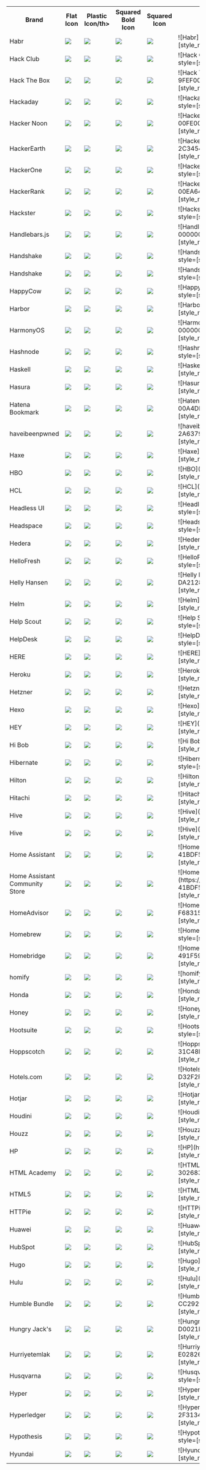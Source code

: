 <table><tr><th>Brand</th><th>Flat Icon</th><th>Plastic Icon/th><th>Squared Bold Icon</th><th>Squared Icon</th><th>Markdown </th></tr><tr><td>Habr</td><td><img src='https://img.shields.io/badge/habr-65A3BE.svg?style=flat&logo=habr&logoColor=white' /></td><td><img src='https://img.shields.io/badge/habr-65A3BE.svg?style=plastic&logo=habr&logoColor=white' /></td><td><img src='https://img.shields.io/badge/habr-65A3BE.svg?style=for-the-badge&logo=habr&logoColor=white' /></td><td><img src='https://img.shields.io/badge/habr-65A3BE.svg?style=flat-square&logo=habr&logoColor=white' /></td><td>![Habr](https://img.shields.io/badge/habr-65A3BE.svg?style=[style_name]&logo=habr&logoColor=white)</td></tr>
<tr><td>Hack Club</td><td><img src='https://img.shields.io/badge/hackclub-EC3750.svg?style=flat&logo=hackclub&logoColor=white' /></td><td><img src='https://img.shields.io/badge/hackclub-EC3750.svg?style=plastic&logo=hackclub&logoColor=white' /></td><td><img src='https://img.shields.io/badge/hackclub-EC3750.svg?style=for-the-badge&logo=hackclub&logoColor=white' /></td><td><img src='https://img.shields.io/badge/hackclub-EC3750.svg?style=flat-square&logo=hackclub&logoColor=white' /></td><td>![Hack Club](https://img.shields.io/badge/hackclub-EC3750.svg?style=[style_name]&logo=hackclub&logoColor=white)</td></tr>
<tr><td>Hack The Box</td><td><img src='https://img.shields.io/badge/hackthebox-9FEF00.svg?style=flat&logo=hackthebox&logoColor=white' /></td><td><img src='https://img.shields.io/badge/hackthebox-9FEF00.svg?style=plastic&logo=hackthebox&logoColor=white' /></td><td><img src='https://img.shields.io/badge/hackthebox-9FEF00.svg?style=for-the-badge&logo=hackthebox&logoColor=white' /></td><td><img src='https://img.shields.io/badge/hackthebox-9FEF00.svg?style=flat-square&logo=hackthebox&logoColor=white' /></td><td>![Hack The Box](https://img.shields.io/badge/hackthebox-9FEF00.svg?style=[style_name]&logo=hackthebox&logoColor=white)</td></tr>
<tr><td>Hackaday</td><td><img src='https://img.shields.io/badge/hackaday-1A1A1A.svg?style=flat&logo=hackaday&logoColor=white' /></td><td><img src='https://img.shields.io/badge/hackaday-1A1A1A.svg?style=plastic&logo=hackaday&logoColor=white' /></td><td><img src='https://img.shields.io/badge/hackaday-1A1A1A.svg?style=for-the-badge&logo=hackaday&logoColor=white' /></td><td><img src='https://img.shields.io/badge/hackaday-1A1A1A.svg?style=flat-square&logo=hackaday&logoColor=white' /></td><td>![Hackaday](https://img.shields.io/badge/hackaday-1A1A1A.svg?style=[style_name]&logo=hackaday&logoColor=white)</td></tr>
<tr><td>Hacker Noon</td><td><img src='https://img.shields.io/badge/hackernoon-00FE00.svg?style=flat&logo=hackernoon&logoColor=white' /></td><td><img src='https://img.shields.io/badge/hackernoon-00FE00.svg?style=plastic&logo=hackernoon&logoColor=white' /></td><td><img src='https://img.shields.io/badge/hackernoon-00FE00.svg?style=for-the-badge&logo=hackernoon&logoColor=white' /></td><td><img src='https://img.shields.io/badge/hackernoon-00FE00.svg?style=flat-square&logo=hackernoon&logoColor=white' /></td><td>![Hacker Noon](https://img.shields.io/badge/hackernoon-00FE00.svg?style=[style_name]&logo=hackernoon&logoColor=white)</td></tr>
<tr><td>HackerEarth</td><td><img src='https://img.shields.io/badge/hackerearth-2C3454.svg?style=flat&logo=hackerearth&logoColor=white' /></td><td><img src='https://img.shields.io/badge/hackerearth-2C3454.svg?style=plastic&logo=hackerearth&logoColor=white' /></td><td><img src='https://img.shields.io/badge/hackerearth-2C3454.svg?style=for-the-badge&logo=hackerearth&logoColor=white' /></td><td><img src='https://img.shields.io/badge/hackerearth-2C3454.svg?style=flat-square&logo=hackerearth&logoColor=white' /></td><td>![HackerEarth](https://img.shields.io/badge/hackerearth-2C3454.svg?style=[style_name]&logo=hackerearth&logoColor=white)</td></tr>
<tr><td>HackerOne</td><td><img src='https://img.shields.io/badge/hackerone-494649.svg?style=flat&logo=hackerone&logoColor=white' /></td><td><img src='https://img.shields.io/badge/hackerone-494649.svg?style=plastic&logo=hackerone&logoColor=white' /></td><td><img src='https://img.shields.io/badge/hackerone-494649.svg?style=for-the-badge&logo=hackerone&logoColor=white' /></td><td><img src='https://img.shields.io/badge/hackerone-494649.svg?style=flat-square&logo=hackerone&logoColor=white' /></td><td>![HackerOne](https://img.shields.io/badge/hackerone-494649.svg?style=[style_name]&logo=hackerone&logoColor=white)</td></tr>
<tr><td>HackerRank</td><td><img src='https://img.shields.io/badge/hackerrank-00EA64.svg?style=flat&logo=hackerrank&logoColor=white' /></td><td><img src='https://img.shields.io/badge/hackerrank-00EA64.svg?style=plastic&logo=hackerrank&logoColor=white' /></td><td><img src='https://img.shields.io/badge/hackerrank-00EA64.svg?style=for-the-badge&logo=hackerrank&logoColor=white' /></td><td><img src='https://img.shields.io/badge/hackerrank-00EA64.svg?style=flat-square&logo=hackerrank&logoColor=white' /></td><td>![HackerRank](https://img.shields.io/badge/hackerrank-00EA64.svg?style=[style_name]&logo=hackerrank&logoColor=white)</td></tr>
<tr><td>Hackster</td><td><img src='https://img.shields.io/badge/hackster-2E9FE6.svg?style=flat&logo=hackster&logoColor=white' /></td><td><img src='https://img.shields.io/badge/hackster-2E9FE6.svg?style=plastic&logo=hackster&logoColor=white' /></td><td><img src='https://img.shields.io/badge/hackster-2E9FE6.svg?style=for-the-badge&logo=hackster&logoColor=white' /></td><td><img src='https://img.shields.io/badge/hackster-2E9FE6.svg?style=flat-square&logo=hackster&logoColor=white' /></td><td>![Hackster](https://img.shields.io/badge/hackster-2E9FE6.svg?style=[style_name]&logo=hackster&logoColor=white)</td></tr>
<tr><td>Handlebars.js</td><td><img src='https://img.shields.io/badge/handlebarsdotjs-000000.svg?style=flat&logo=handlebarsdotjs&logoColor=white' /></td><td><img src='https://img.shields.io/badge/handlebarsdotjs-000000.svg?style=plastic&logo=handlebarsdotjs&logoColor=white' /></td><td><img src='https://img.shields.io/badge/handlebarsdotjs-000000.svg?style=for-the-badge&logo=handlebarsdotjs&logoColor=white' /></td><td><img src='https://img.shields.io/badge/handlebarsdotjs-000000.svg?style=flat-square&logo=handlebarsdotjs&logoColor=white' /></td><td>![Handlebars.js](https://img.shields.io/badge/handlebarsdotjs-000000.svg?style=[style_name]&logo=handlebarsdotjs&logoColor=white)</td></tr>
<tr><td>Handshake</td><td><img src='https://img.shields.io/badge/handshake-FF2F1C.svg?style=flat&logo=handshake&logoColor=white' /></td><td><img src='https://img.shields.io/badge/handshake-FF2F1C.svg?style=plastic&logo=handshake&logoColor=white' /></td><td><img src='https://img.shields.io/badge/handshake-FF2F1C.svg?style=for-the-badge&logo=handshake&logoColor=white' /></td><td><img src='https://img.shields.io/badge/handshake-FF2F1C.svg?style=flat-square&logo=handshake&logoColor=white' /></td><td>![Handshake](https://img.shields.io/badge/handshake-FF2F1C.svg?style=[style_name]&logo=handshake&logoColor=white)</td></tr>
<tr><td>Handshake</td><td><img src='https://img.shields.io/badge/handshake-FF2F1C.svg?style=flat&logo=handshake&logoColor=white' /></td><td><img src='https://img.shields.io/badge/handshake-FF2F1C.svg?style=plastic&logo=handshake&logoColor=white' /></td><td><img src='https://img.shields.io/badge/handshake-FF2F1C.svg?style=for-the-badge&logo=handshake&logoColor=white' /></td><td><img src='https://img.shields.io/badge/handshake-FF2F1C.svg?style=flat-square&logo=handshake&logoColor=white' /></td><td>![Handshake](https://img.shields.io/badge/handshake-FF2F1C.svg?style=[style_name]&logo=handshake&logoColor=white)</td></tr>
<tr><td>HappyCow</td><td><img src='https://img.shields.io/badge/happycow-7C4EC4.svg?style=flat&logo=happycow&logoColor=white' /></td><td><img src='https://img.shields.io/badge/happycow-7C4EC4.svg?style=plastic&logo=happycow&logoColor=white' /></td><td><img src='https://img.shields.io/badge/happycow-7C4EC4.svg?style=for-the-badge&logo=happycow&logoColor=white' /></td><td><img src='https://img.shields.io/badge/happycow-7C4EC4.svg?style=flat-square&logo=happycow&logoColor=white' /></td><td>![HappyCow](https://img.shields.io/badge/happycow-7C4EC4.svg?style=[style_name]&logo=happycow&logoColor=white)</td></tr>
<tr><td>Harbor</td><td><img src='https://img.shields.io/badge/harbor-60B932.svg?style=flat&logo=harbor&logoColor=white' /></td><td><img src='https://img.shields.io/badge/harbor-60B932.svg?style=plastic&logo=harbor&logoColor=white' /></td><td><img src='https://img.shields.io/badge/harbor-60B932.svg?style=for-the-badge&logo=harbor&logoColor=white' /></td><td><img src='https://img.shields.io/badge/harbor-60B932.svg?style=flat-square&logo=harbor&logoColor=white' /></td><td>![Harbor](https://img.shields.io/badge/harbor-60B932.svg?style=[style_name]&logo=harbor&logoColor=white)</td></tr>
<tr><td>HarmonyOS</td><td><img src='https://img.shields.io/badge/harmonyos-000000.svg?style=flat&logo=harmonyos&logoColor=white' /></td><td><img src='https://img.shields.io/badge/harmonyos-000000.svg?style=plastic&logo=harmonyos&logoColor=white' /></td><td><img src='https://img.shields.io/badge/harmonyos-000000.svg?style=for-the-badge&logo=harmonyos&logoColor=white' /></td><td><img src='https://img.shields.io/badge/harmonyos-000000.svg?style=flat-square&logo=harmonyos&logoColor=white' /></td><td>![HarmonyOS](https://img.shields.io/badge/harmonyos-000000.svg?style=[style_name]&logo=harmonyos&logoColor=white)</td></tr>
<tr><td>Hashnode</td><td><img src='https://img.shields.io/badge/hashnode-2962FF.svg?style=flat&logo=hashnode&logoColor=white' /></td><td><img src='https://img.shields.io/badge/hashnode-2962FF.svg?style=plastic&logo=hashnode&logoColor=white' /></td><td><img src='https://img.shields.io/badge/hashnode-2962FF.svg?style=for-the-badge&logo=hashnode&logoColor=white' /></td><td><img src='https://img.shields.io/badge/hashnode-2962FF.svg?style=flat-square&logo=hashnode&logoColor=white' /></td><td>![Hashnode](https://img.shields.io/badge/hashnode-2962FF.svg?style=[style_name]&logo=hashnode&logoColor=white)</td></tr>
<tr><td>Haskell</td><td><img src='https://img.shields.io/badge/haskell-5D4F85.svg?style=flat&logo=haskell&logoColor=white' /></td><td><img src='https://img.shields.io/badge/haskell-5D4F85.svg?style=plastic&logo=haskell&logoColor=white' /></td><td><img src='https://img.shields.io/badge/haskell-5D4F85.svg?style=for-the-badge&logo=haskell&logoColor=white' /></td><td><img src='https://img.shields.io/badge/haskell-5D4F85.svg?style=flat-square&logo=haskell&logoColor=white' /></td><td>![Haskell](https://img.shields.io/badge/haskell-5D4F85.svg?style=[style_name]&logo=haskell&logoColor=white)</td></tr>
<tr><td>Hasura</td><td><img src='https://img.shields.io/badge/hasura-1EB4D4.svg?style=flat&logo=hasura&logoColor=white' /></td><td><img src='https://img.shields.io/badge/hasura-1EB4D4.svg?style=plastic&logo=hasura&logoColor=white' /></td><td><img src='https://img.shields.io/badge/hasura-1EB4D4.svg?style=for-the-badge&logo=hasura&logoColor=white' /></td><td><img src='https://img.shields.io/badge/hasura-1EB4D4.svg?style=flat-square&logo=hasura&logoColor=white' /></td><td>![Hasura](https://img.shields.io/badge/hasura-1EB4D4.svg?style=[style_name]&logo=hasura&logoColor=white)</td></tr>
<tr><td>Hatena Bookmark</td><td><img src='https://img.shields.io/badge/hatenabookmark-00A4DE.svg?style=flat&logo=hatenabookmark&logoColor=white' /></td><td><img src='https://img.shields.io/badge/hatenabookmark-00A4DE.svg?style=plastic&logo=hatenabookmark&logoColor=white' /></td><td><img src='https://img.shields.io/badge/hatenabookmark-00A4DE.svg?style=for-the-badge&logo=hatenabookmark&logoColor=white' /></td><td><img src='https://img.shields.io/badge/hatenabookmark-00A4DE.svg?style=flat-square&logo=hatenabookmark&logoColor=white' /></td><td>![Hatena Bookmark](https://img.shields.io/badge/hatenabookmark-00A4DE.svg?style=[style_name]&logo=hatenabookmark&logoColor=white)</td></tr>
<tr><td>haveibeenpwned</td><td><img src='https://img.shields.io/badge/haveibeenpwned-2A6379.svg?style=flat&logo=haveibeenpwned&logoColor=white' /></td><td><img src='https://img.shields.io/badge/haveibeenpwned-2A6379.svg?style=plastic&logo=haveibeenpwned&logoColor=white' /></td><td><img src='https://img.shields.io/badge/haveibeenpwned-2A6379.svg?style=for-the-badge&logo=haveibeenpwned&logoColor=white' /></td><td><img src='https://img.shields.io/badge/haveibeenpwned-2A6379.svg?style=flat-square&logo=haveibeenpwned&logoColor=white' /></td><td>![haveibeenpwned](https://img.shields.io/badge/haveibeenpwned-2A6379.svg?style=[style_name]&logo=haveibeenpwned&logoColor=white)</td></tr>
<tr><td>Haxe</td><td><img src='https://img.shields.io/badge/haxe-EA8220.svg?style=flat&logo=haxe&logoColor=white' /></td><td><img src='https://img.shields.io/badge/haxe-EA8220.svg?style=plastic&logo=haxe&logoColor=white' /></td><td><img src='https://img.shields.io/badge/haxe-EA8220.svg?style=for-the-badge&logo=haxe&logoColor=white' /></td><td><img src='https://img.shields.io/badge/haxe-EA8220.svg?style=flat-square&logo=haxe&logoColor=white' /></td><td>![Haxe](https://img.shields.io/badge/haxe-EA8220.svg?style=[style_name]&logo=haxe&logoColor=white)</td></tr>
<tr><td>HBO</td><td><img src='https://img.shields.io/badge/hbo-000000.svg?style=flat&logo=hbo&logoColor=white' /></td><td><img src='https://img.shields.io/badge/hbo-000000.svg?style=plastic&logo=hbo&logoColor=white' /></td><td><img src='https://img.shields.io/badge/hbo-000000.svg?style=for-the-badge&logo=hbo&logoColor=white' /></td><td><img src='https://img.shields.io/badge/hbo-000000.svg?style=flat-square&logo=hbo&logoColor=white' /></td><td>![HBO](https://img.shields.io/badge/hbo-000000.svg?style=[style_name]&logo=hbo&logoColor=white)</td></tr>
<tr><td>HCL</td><td><img src='https://img.shields.io/badge/hcl-006BB6.svg?style=flat&logo=hcl&logoColor=white' /></td><td><img src='https://img.shields.io/badge/hcl-006BB6.svg?style=plastic&logo=hcl&logoColor=white' /></td><td><img src='https://img.shields.io/badge/hcl-006BB6.svg?style=for-the-badge&logo=hcl&logoColor=white' /></td><td><img src='https://img.shields.io/badge/hcl-006BB6.svg?style=flat-square&logo=hcl&logoColor=white' /></td><td>![HCL](https://img.shields.io/badge/hcl-006BB6.svg?style=[style_name]&logo=hcl&logoColor=white)</td></tr>
<tr><td>Headless UI</td><td><img src='https://img.shields.io/badge/headlessui-66E3FF.svg?style=flat&logo=headlessui&logoColor=white' /></td><td><img src='https://img.shields.io/badge/headlessui-66E3FF.svg?style=plastic&logo=headlessui&logoColor=white' /></td><td><img src='https://img.shields.io/badge/headlessui-66E3FF.svg?style=for-the-badge&logo=headlessui&logoColor=white' /></td><td><img src='https://img.shields.io/badge/headlessui-66E3FF.svg?style=flat-square&logo=headlessui&logoColor=white' /></td><td>![Headless UI](https://img.shields.io/badge/headlessui-66E3FF.svg?style=[style_name]&logo=headlessui&logoColor=white)</td></tr>
<tr><td>Headspace</td><td><img src='https://img.shields.io/badge/headspace-F47D31.svg?style=flat&logo=headspace&logoColor=white' /></td><td><img src='https://img.shields.io/badge/headspace-F47D31.svg?style=plastic&logo=headspace&logoColor=white' /></td><td><img src='https://img.shields.io/badge/headspace-F47D31.svg?style=for-the-badge&logo=headspace&logoColor=white' /></td><td><img src='https://img.shields.io/badge/headspace-F47D31.svg?style=flat-square&logo=headspace&logoColor=white' /></td><td>![Headspace](https://img.shields.io/badge/headspace-F47D31.svg?style=[style_name]&logo=headspace&logoColor=white)</td></tr>
<tr><td>Hedera</td><td><img src='https://img.shields.io/badge/hedera-222222.svg?style=flat&logo=hedera&logoColor=white' /></td><td><img src='https://img.shields.io/badge/hedera-222222.svg?style=plastic&logo=hedera&logoColor=white' /></td><td><img src='https://img.shields.io/badge/hedera-222222.svg?style=for-the-badge&logo=hedera&logoColor=white' /></td><td><img src='https://img.shields.io/badge/hedera-222222.svg?style=flat-square&logo=hedera&logoColor=white' /></td><td>![Hedera](https://img.shields.io/badge/hedera-222222.svg?style=[style_name]&logo=hedera&logoColor=white)</td></tr>
<tr><td>HelloFresh</td><td><img src='https://img.shields.io/badge/hellofresh-99CC33.svg?style=flat&logo=hellofresh&logoColor=white' /></td><td><img src='https://img.shields.io/badge/hellofresh-99CC33.svg?style=plastic&logo=hellofresh&logoColor=white' /></td><td><img src='https://img.shields.io/badge/hellofresh-99CC33.svg?style=for-the-badge&logo=hellofresh&logoColor=white' /></td><td><img src='https://img.shields.io/badge/hellofresh-99CC33.svg?style=flat-square&logo=hellofresh&logoColor=white' /></td><td>![HelloFresh](https://img.shields.io/badge/hellofresh-99CC33.svg?style=[style_name]&logo=hellofresh&logoColor=white)</td></tr>
<tr><td>Helly Hansen</td><td><img src='https://img.shields.io/badge/hellyhansen-DA2128.svg?style=flat&logo=hellyhansen&logoColor=white' /></td><td><img src='https://img.shields.io/badge/hellyhansen-DA2128.svg?style=plastic&logo=hellyhansen&logoColor=white' /></td><td><img src='https://img.shields.io/badge/hellyhansen-DA2128.svg?style=for-the-badge&logo=hellyhansen&logoColor=white' /></td><td><img src='https://img.shields.io/badge/hellyhansen-DA2128.svg?style=flat-square&logo=hellyhansen&logoColor=white' /></td><td>![Helly Hansen](https://img.shields.io/badge/hellyhansen-DA2128.svg?style=[style_name]&logo=hellyhansen&logoColor=white)</td></tr>
<tr><td>Helm</td><td><img src='https://img.shields.io/badge/helm-0F1689.svg?style=flat&logo=helm&logoColor=white' /></td><td><img src='https://img.shields.io/badge/helm-0F1689.svg?style=plastic&logo=helm&logoColor=white' /></td><td><img src='https://img.shields.io/badge/helm-0F1689.svg?style=for-the-badge&logo=helm&logoColor=white' /></td><td><img src='https://img.shields.io/badge/helm-0F1689.svg?style=flat-square&logo=helm&logoColor=white' /></td><td>![Helm](https://img.shields.io/badge/helm-0F1689.svg?style=[style_name]&logo=helm&logoColor=white)</td></tr>
<tr><td>Help Scout</td><td><img src='https://img.shields.io/badge/helpscout-1292EE.svg?style=flat&logo=helpscout&logoColor=white' /></td><td><img src='https://img.shields.io/badge/helpscout-1292EE.svg?style=plastic&logo=helpscout&logoColor=white' /></td><td><img src='https://img.shields.io/badge/helpscout-1292EE.svg?style=for-the-badge&logo=helpscout&logoColor=white' /></td><td><img src='https://img.shields.io/badge/helpscout-1292EE.svg?style=flat-square&logo=helpscout&logoColor=white' /></td><td>![Help Scout](https://img.shields.io/badge/helpscout-1292EE.svg?style=[style_name]&logo=helpscout&logoColor=white)</td></tr>
<tr><td>HelpDesk</td><td><img src='https://img.shields.io/badge/helpdesk-FFD000.svg?style=flat&logo=helpdesk&logoColor=white' /></td><td><img src='https://img.shields.io/badge/helpdesk-FFD000.svg?style=plastic&logo=helpdesk&logoColor=white' /></td><td><img src='https://img.shields.io/badge/helpdesk-FFD000.svg?style=for-the-badge&logo=helpdesk&logoColor=white' /></td><td><img src='https://img.shields.io/badge/helpdesk-FFD000.svg?style=flat-square&logo=helpdesk&logoColor=white' /></td><td>![HelpDesk](https://img.shields.io/badge/helpdesk-FFD000.svg?style=[style_name]&logo=helpdesk&logoColor=white)</td></tr>
<tr><td>HERE</td><td><img src='https://img.shields.io/badge/here-00AFAA.svg?style=flat&logo=here&logoColor=white' /></td><td><img src='https://img.shields.io/badge/here-00AFAA.svg?style=plastic&logo=here&logoColor=white' /></td><td><img src='https://img.shields.io/badge/here-00AFAA.svg?style=for-the-badge&logo=here&logoColor=white' /></td><td><img src='https://img.shields.io/badge/here-00AFAA.svg?style=flat-square&logo=here&logoColor=white' /></td><td>![HERE](https://img.shields.io/badge/here-00AFAA.svg?style=[style_name]&logo=here&logoColor=white)</td></tr>
<tr><td>Heroku</td><td><img src='https://img.shields.io/badge/heroku-430098.svg?style=flat&logo=heroku&logoColor=white' /></td><td><img src='https://img.shields.io/badge/heroku-430098.svg?style=plastic&logo=heroku&logoColor=white' /></td><td><img src='https://img.shields.io/badge/heroku-430098.svg?style=for-the-badge&logo=heroku&logoColor=white' /></td><td><img src='https://img.shields.io/badge/heroku-430098.svg?style=flat-square&logo=heroku&logoColor=white' /></td><td>![Heroku](https://img.shields.io/badge/heroku-430098.svg?style=[style_name]&logo=heroku&logoColor=white)</td></tr>
<tr><td>Hetzner</td><td><img src='https://img.shields.io/badge/hetzner-D50C2D.svg?style=flat&logo=hetzner&logoColor=white' /></td><td><img src='https://img.shields.io/badge/hetzner-D50C2D.svg?style=plastic&logo=hetzner&logoColor=white' /></td><td><img src='https://img.shields.io/badge/hetzner-D50C2D.svg?style=for-the-badge&logo=hetzner&logoColor=white' /></td><td><img src='https://img.shields.io/badge/hetzner-D50C2D.svg?style=flat-square&logo=hetzner&logoColor=white' /></td><td>![Hetzner](https://img.shields.io/badge/hetzner-D50C2D.svg?style=[style_name]&logo=hetzner&logoColor=white)</td></tr>
<tr><td>Hexo</td><td><img src='https://img.shields.io/badge/hexo-0E83CD.svg?style=flat&logo=hexo&logoColor=white' /></td><td><img src='https://img.shields.io/badge/hexo-0E83CD.svg?style=plastic&logo=hexo&logoColor=white' /></td><td><img src='https://img.shields.io/badge/hexo-0E83CD.svg?style=for-the-badge&logo=hexo&logoColor=white' /></td><td><img src='https://img.shields.io/badge/hexo-0E83CD.svg?style=flat-square&logo=hexo&logoColor=white' /></td><td>![Hexo](https://img.shields.io/badge/hexo-0E83CD.svg?style=[style_name]&logo=hexo&logoColor=white)</td></tr>
<tr><td>HEY</td><td><img src='https://img.shields.io/badge/hey-5522FA.svg?style=flat&logo=hey&logoColor=white' /></td><td><img src='https://img.shields.io/badge/hey-5522FA.svg?style=plastic&logo=hey&logoColor=white' /></td><td><img src='https://img.shields.io/badge/hey-5522FA.svg?style=for-the-badge&logo=hey&logoColor=white' /></td><td><img src='https://img.shields.io/badge/hey-5522FA.svg?style=flat-square&logo=hey&logoColor=white' /></td><td>![HEY](https://img.shields.io/badge/hey-5522FA.svg?style=[style_name]&logo=hey&logoColor=white)</td></tr>
<tr><td>Hi Bob</td><td><img src='https://img.shields.io/badge/hibob-E42C51.svg?style=flat&logo=hibob&logoColor=white' /></td><td><img src='https://img.shields.io/badge/hibob-E42C51.svg?style=plastic&logo=hibob&logoColor=white' /></td><td><img src='https://img.shields.io/badge/hibob-E42C51.svg?style=for-the-badge&logo=hibob&logoColor=white' /></td><td><img src='https://img.shields.io/badge/hibob-E42C51.svg?style=flat-square&logo=hibob&logoColor=white' /></td><td>![Hi Bob](https://img.shields.io/badge/hibob-E42C51.svg?style=[style_name]&logo=hibob&logoColor=white)</td></tr>
<tr><td>Hibernate</td><td><img src='https://img.shields.io/badge/hibernate-59666C.svg?style=flat&logo=hibernate&logoColor=white' /></td><td><img src='https://img.shields.io/badge/hibernate-59666C.svg?style=plastic&logo=hibernate&logoColor=white' /></td><td><img src='https://img.shields.io/badge/hibernate-59666C.svg?style=for-the-badge&logo=hibernate&logoColor=white' /></td><td><img src='https://img.shields.io/badge/hibernate-59666C.svg?style=flat-square&logo=hibernate&logoColor=white' /></td><td>![Hibernate](https://img.shields.io/badge/hibernate-59666C.svg?style=[style_name]&logo=hibernate&logoColor=white)</td></tr>
<tr><td>Hilton</td><td><img src='https://img.shields.io/badge/hilton-124D97.svg?style=flat&logo=hilton&logoColor=white' /></td><td><img src='https://img.shields.io/badge/hilton-124D97.svg?style=plastic&logo=hilton&logoColor=white' /></td><td><img src='https://img.shields.io/badge/hilton-124D97.svg?style=for-the-badge&logo=hilton&logoColor=white' /></td><td><img src='https://img.shields.io/badge/hilton-124D97.svg?style=flat-square&logo=hilton&logoColor=white' /></td><td>![Hilton](https://img.shields.io/badge/hilton-124D97.svg?style=[style_name]&logo=hilton&logoColor=white)</td></tr>
<tr><td>Hitachi</td><td><img src='https://img.shields.io/badge/hitachi-E60027.svg?style=flat&logo=hitachi&logoColor=white' /></td><td><img src='https://img.shields.io/badge/hitachi-E60027.svg?style=plastic&logo=hitachi&logoColor=white' /></td><td><img src='https://img.shields.io/badge/hitachi-E60027.svg?style=for-the-badge&logo=hitachi&logoColor=white' /></td><td><img src='https://img.shields.io/badge/hitachi-E60027.svg?style=flat-square&logo=hitachi&logoColor=white' /></td><td>![Hitachi](https://img.shields.io/badge/hitachi-E60027.svg?style=[style_name]&logo=hitachi&logoColor=white)</td></tr>
<tr><td>Hive</td><td><img src='https://img.shields.io/badge/hive-FF7A00.svg?style=flat&logo=hive&logoColor=white' /></td><td><img src='https://img.shields.io/badge/hive-FF7A00.svg?style=plastic&logo=hive&logoColor=white' /></td><td><img src='https://img.shields.io/badge/hive-FF7A00.svg?style=for-the-badge&logo=hive&logoColor=white' /></td><td><img src='https://img.shields.io/badge/hive-FF7A00.svg?style=flat-square&logo=hive&logoColor=white' /></td><td>![Hive](https://img.shields.io/badge/hive-FF7A00.svg?style=[style_name]&logo=hive&logoColor=white)</td></tr>
<tr><td>Hive</td><td><img src='https://img.shields.io/badge/hive-FF7A00.svg?style=flat&logo=hive&logoColor=white' /></td><td><img src='https://img.shields.io/badge/hive-FF7A00.svg?style=plastic&logo=hive&logoColor=white' /></td><td><img src='https://img.shields.io/badge/hive-FF7A00.svg?style=for-the-badge&logo=hive&logoColor=white' /></td><td><img src='https://img.shields.io/badge/hive-FF7A00.svg?style=flat-square&logo=hive&logoColor=white' /></td><td>![Hive](https://img.shields.io/badge/hive-FF7A00.svg?style=[style_name]&logo=hive&logoColor=white)</td></tr>
<tr><td>Home Assistant</td><td><img src='https://img.shields.io/badge/homeassistant-41BDF5.svg?style=flat&logo=homeassistant&logoColor=white' /></td><td><img src='https://img.shields.io/badge/homeassistant-41BDF5.svg?style=plastic&logo=homeassistant&logoColor=white' /></td><td><img src='https://img.shields.io/badge/homeassistant-41BDF5.svg?style=for-the-badge&logo=homeassistant&logoColor=white' /></td><td><img src='https://img.shields.io/badge/homeassistant-41BDF5.svg?style=flat-square&logo=homeassistant&logoColor=white' /></td><td>![Home Assistant](https://img.shields.io/badge/homeassistant-41BDF5.svg?style=[style_name]&logo=homeassistant&logoColor=white)</td></tr>
<tr><td>Home Assistant Community Store</td><td><img src='https://img.shields.io/badge/homeassistantcommunitystore-41BDF5.svg?style=flat&logo=homeassistantcommunitystore&logoColor=white' /></td><td><img src='https://img.shields.io/badge/homeassistantcommunitystore-41BDF5.svg?style=plastic&logo=homeassistantcommunitystore&logoColor=white' /></td><td><img src='https://img.shields.io/badge/homeassistantcommunitystore-41BDF5.svg?style=for-the-badge&logo=homeassistantcommunitystore&logoColor=white' /></td><td><img src='https://img.shields.io/badge/homeassistantcommunitystore-41BDF5.svg?style=flat-square&logo=homeassistantcommunitystore&logoColor=white' /></td><td>![Home Assistant Community Store](https://img.shields.io/badge/homeassistantcommunitystore-41BDF5.svg?style=[style_name]&logo=homeassistantcommunitystore&logoColor=white)</td></tr>
<tr><td>HomeAdvisor</td><td><img src='https://img.shields.io/badge/homeadvisor-F68315.svg?style=flat&logo=homeadvisor&logoColor=white' /></td><td><img src='https://img.shields.io/badge/homeadvisor-F68315.svg?style=plastic&logo=homeadvisor&logoColor=white' /></td><td><img src='https://img.shields.io/badge/homeadvisor-F68315.svg?style=for-the-badge&logo=homeadvisor&logoColor=white' /></td><td><img src='https://img.shields.io/badge/homeadvisor-F68315.svg?style=flat-square&logo=homeadvisor&logoColor=white' /></td><td>![HomeAdvisor](https://img.shields.io/badge/homeadvisor-F68315.svg?style=[style_name]&logo=homeadvisor&logoColor=white)</td></tr>
<tr><td>Homebrew</td><td><img src='https://img.shields.io/badge/homebrew-FBB040.svg?style=flat&logo=homebrew&logoColor=white' /></td><td><img src='https://img.shields.io/badge/homebrew-FBB040.svg?style=plastic&logo=homebrew&logoColor=white' /></td><td><img src='https://img.shields.io/badge/homebrew-FBB040.svg?style=for-the-badge&logo=homebrew&logoColor=white' /></td><td><img src='https://img.shields.io/badge/homebrew-FBB040.svg?style=flat-square&logo=homebrew&logoColor=white' /></td><td>![Homebrew](https://img.shields.io/badge/homebrew-FBB040.svg?style=[style_name]&logo=homebrew&logoColor=white)</td></tr>
<tr><td>Homebridge</td><td><img src='https://img.shields.io/badge/homebridge-491F59.svg?style=flat&logo=homebridge&logoColor=white' /></td><td><img src='https://img.shields.io/badge/homebridge-491F59.svg?style=plastic&logo=homebridge&logoColor=white' /></td><td><img src='https://img.shields.io/badge/homebridge-491F59.svg?style=for-the-badge&logo=homebridge&logoColor=white' /></td><td><img src='https://img.shields.io/badge/homebridge-491F59.svg?style=flat-square&logo=homebridge&logoColor=white' /></td><td>![Homebridge](https://img.shields.io/badge/homebridge-491F59.svg?style=[style_name]&logo=homebridge&logoColor=white)</td></tr>
<tr><td>homify</td><td><img src='https://img.shields.io/badge/homify-7DCDA3.svg?style=flat&logo=homify&logoColor=white' /></td><td><img src='https://img.shields.io/badge/homify-7DCDA3.svg?style=plastic&logo=homify&logoColor=white' /></td><td><img src='https://img.shields.io/badge/homify-7DCDA3.svg?style=for-the-badge&logo=homify&logoColor=white' /></td><td><img src='https://img.shields.io/badge/homify-7DCDA3.svg?style=flat-square&logo=homify&logoColor=white' /></td><td>![homify](https://img.shields.io/badge/homify-7DCDA3.svg?style=[style_name]&logo=homify&logoColor=white)</td></tr>
<tr><td>Honda</td><td><img src='https://img.shields.io/badge/honda-E40521.svg?style=flat&logo=honda&logoColor=white' /></td><td><img src='https://img.shields.io/badge/honda-E40521.svg?style=plastic&logo=honda&logoColor=white' /></td><td><img src='https://img.shields.io/badge/honda-E40521.svg?style=for-the-badge&logo=honda&logoColor=white' /></td><td><img src='https://img.shields.io/badge/honda-E40521.svg?style=flat-square&logo=honda&logoColor=white' /></td><td>![Honda](https://img.shields.io/badge/honda-E40521.svg?style=[style_name]&logo=honda&logoColor=white)</td></tr>
<tr><td>Honey</td><td><img src='https://img.shields.io/badge/honey-FF6801.svg?style=flat&logo=honey&logoColor=white' /></td><td><img src='https://img.shields.io/badge/honey-FF6801.svg?style=plastic&logo=honey&logoColor=white' /></td><td><img src='https://img.shields.io/badge/honey-FF6801.svg?style=for-the-badge&logo=honey&logoColor=white' /></td><td><img src='https://img.shields.io/badge/honey-FF6801.svg?style=flat-square&logo=honey&logoColor=white' /></td><td>![Honey](https://img.shields.io/badge/honey-FF6801.svg?style=[style_name]&logo=honey&logoColor=white)</td></tr>
<tr><td>Hootsuite</td><td><img src='https://img.shields.io/badge/hootsuite-143059.svg?style=flat&logo=hootsuite&logoColor=white' /></td><td><img src='https://img.shields.io/badge/hootsuite-143059.svg?style=plastic&logo=hootsuite&logoColor=white' /></td><td><img src='https://img.shields.io/badge/hootsuite-143059.svg?style=for-the-badge&logo=hootsuite&logoColor=white' /></td><td><img src='https://img.shields.io/badge/hootsuite-143059.svg?style=flat-square&logo=hootsuite&logoColor=white' /></td><td>![Hootsuite](https://img.shields.io/badge/hootsuite-143059.svg?style=[style_name]&logo=hootsuite&logoColor=white)</td></tr>
<tr><td>Hoppscotch</td><td><img src='https://img.shields.io/badge/hoppscotch-31C48D.svg?style=flat&logo=hoppscotch&logoColor=white' /></td><td><img src='https://img.shields.io/badge/hoppscotch-31C48D.svg?style=plastic&logo=hoppscotch&logoColor=white' /></td><td><img src='https://img.shields.io/badge/hoppscotch-31C48D.svg?style=for-the-badge&logo=hoppscotch&logoColor=white' /></td><td><img src='https://img.shields.io/badge/hoppscotch-31C48D.svg?style=flat-square&logo=hoppscotch&logoColor=white' /></td><td>![Hoppscotch](https://img.shields.io/badge/hoppscotch-31C48D.svg?style=[style_name]&logo=hoppscotch&logoColor=white)</td></tr>
<tr><td>Hotels.com</td><td><img src='https://img.shields.io/badge/hotelsdotcom-D32F2F.svg?style=flat&logo=hotelsdotcom&logoColor=white' /></td><td><img src='https://img.shields.io/badge/hotelsdotcom-D32F2F.svg?style=plastic&logo=hotelsdotcom&logoColor=white' /></td><td><img src='https://img.shields.io/badge/hotelsdotcom-D32F2F.svg?style=for-the-badge&logo=hotelsdotcom&logoColor=white' /></td><td><img src='https://img.shields.io/badge/hotelsdotcom-D32F2F.svg?style=flat-square&logo=hotelsdotcom&logoColor=white' /></td><td>![Hotels.com](https://img.shields.io/badge/hotelsdotcom-D32F2F.svg?style=[style_name]&logo=hotelsdotcom&logoColor=white)</td></tr>
<tr><td>Hotjar</td><td><img src='https://img.shields.io/badge/hotjar-FD3A5C.svg?style=flat&logo=hotjar&logoColor=white' /></td><td><img src='https://img.shields.io/badge/hotjar-FD3A5C.svg?style=plastic&logo=hotjar&logoColor=white' /></td><td><img src='https://img.shields.io/badge/hotjar-FD3A5C.svg?style=for-the-badge&logo=hotjar&logoColor=white' /></td><td><img src='https://img.shields.io/badge/hotjar-FD3A5C.svg?style=flat-square&logo=hotjar&logoColor=white' /></td><td>![Hotjar](https://img.shields.io/badge/hotjar-FD3A5C.svg?style=[style_name]&logo=hotjar&logoColor=white)</td></tr>
<tr><td>Houdini</td><td><img src='https://img.shields.io/badge/houdini-FF4713.svg?style=flat&logo=houdini&logoColor=white' /></td><td><img src='https://img.shields.io/badge/houdini-FF4713.svg?style=plastic&logo=houdini&logoColor=white' /></td><td><img src='https://img.shields.io/badge/houdini-FF4713.svg?style=for-the-badge&logo=houdini&logoColor=white' /></td><td><img src='https://img.shields.io/badge/houdini-FF4713.svg?style=flat-square&logo=houdini&logoColor=white' /></td><td>![Houdini](https://img.shields.io/badge/houdini-FF4713.svg?style=[style_name]&logo=houdini&logoColor=white)</td></tr>
<tr><td>Houzz</td><td><img src='https://img.shields.io/badge/houzz-4DBC15.svg?style=flat&logo=houzz&logoColor=white' /></td><td><img src='https://img.shields.io/badge/houzz-4DBC15.svg?style=plastic&logo=houzz&logoColor=white' /></td><td><img src='https://img.shields.io/badge/houzz-4DBC15.svg?style=for-the-badge&logo=houzz&logoColor=white' /></td><td><img src='https://img.shields.io/badge/houzz-4DBC15.svg?style=flat-square&logo=houzz&logoColor=white' /></td><td>![Houzz](https://img.shields.io/badge/houzz-4DBC15.svg?style=[style_name]&logo=houzz&logoColor=white)</td></tr>
<tr><td>HP</td><td><img src='https://img.shields.io/badge/hp-0096D6.svg?style=flat&logo=hp&logoColor=white' /></td><td><img src='https://img.shields.io/badge/hp-0096D6.svg?style=plastic&logo=hp&logoColor=white' /></td><td><img src='https://img.shields.io/badge/hp-0096D6.svg?style=for-the-badge&logo=hp&logoColor=white' /></td><td><img src='https://img.shields.io/badge/hp-0096D6.svg?style=flat-square&logo=hp&logoColor=white' /></td><td>![HP](https://img.shields.io/badge/hp-0096D6.svg?style=[style_name]&logo=hp&logoColor=white)</td></tr>
<tr><td>HTML Academy</td><td><img src='https://img.shields.io/badge/htmlacademy-302683.svg?style=flat&logo=htmlacademy&logoColor=white' /></td><td><img src='https://img.shields.io/badge/htmlacademy-302683.svg?style=plastic&logo=htmlacademy&logoColor=white' /></td><td><img src='https://img.shields.io/badge/htmlacademy-302683.svg?style=for-the-badge&logo=htmlacademy&logoColor=white' /></td><td><img src='https://img.shields.io/badge/htmlacademy-302683.svg?style=flat-square&logo=htmlacademy&logoColor=white' /></td><td>![HTML Academy](https://img.shields.io/badge/htmlacademy-302683.svg?style=[style_name]&logo=htmlacademy&logoColor=white)</td></tr>
<tr><td>HTML5</td><td><img src='https://img.shields.io/badge/html5-E34F26.svg?style=flat&logo=html5&logoColor=white' /></td><td><img src='https://img.shields.io/badge/html5-E34F26.svg?style=plastic&logo=html5&logoColor=white' /></td><td><img src='https://img.shields.io/badge/html5-E34F26.svg?style=for-the-badge&logo=html5&logoColor=white' /></td><td><img src='https://img.shields.io/badge/html5-E34F26.svg?style=flat-square&logo=html5&logoColor=white' /></td><td>![HTML5](https://img.shields.io/badge/html5-E34F26.svg?style=[style_name]&logo=html5&logoColor=white)</td></tr>
<tr><td>HTTPie</td><td><img src='https://img.shields.io/badge/httpie-73DC8C.svg?style=flat&logo=httpie&logoColor=white' /></td><td><img src='https://img.shields.io/badge/httpie-73DC8C.svg?style=plastic&logo=httpie&logoColor=white' /></td><td><img src='https://img.shields.io/badge/httpie-73DC8C.svg?style=for-the-badge&logo=httpie&logoColor=white' /></td><td><img src='https://img.shields.io/badge/httpie-73DC8C.svg?style=flat-square&logo=httpie&logoColor=white' /></td><td>![HTTPie](https://img.shields.io/badge/httpie-73DC8C.svg?style=[style_name]&logo=httpie&logoColor=white)</td></tr>
<tr><td>Huawei</td><td><img src='https://img.shields.io/badge/huawei-FF0000.svg?style=flat&logo=huawei&logoColor=white' /></td><td><img src='https://img.shields.io/badge/huawei-FF0000.svg?style=plastic&logo=huawei&logoColor=white' /></td><td><img src='https://img.shields.io/badge/huawei-FF0000.svg?style=for-the-badge&logo=huawei&logoColor=white' /></td><td><img src='https://img.shields.io/badge/huawei-FF0000.svg?style=flat-square&logo=huawei&logoColor=white' /></td><td>![Huawei](https://img.shields.io/badge/huawei-FF0000.svg?style=[style_name]&logo=huawei&logoColor=white)</td></tr>
<tr><td>HubSpot</td><td><img src='https://img.shields.io/badge/hubspot-FF7A59.svg?style=flat&logo=hubspot&logoColor=white' /></td><td><img src='https://img.shields.io/badge/hubspot-FF7A59.svg?style=plastic&logo=hubspot&logoColor=white' /></td><td><img src='https://img.shields.io/badge/hubspot-FF7A59.svg?style=for-the-badge&logo=hubspot&logoColor=white' /></td><td><img src='https://img.shields.io/badge/hubspot-FF7A59.svg?style=flat-square&logo=hubspot&logoColor=white' /></td><td>![HubSpot](https://img.shields.io/badge/hubspot-FF7A59.svg?style=[style_name]&logo=hubspot&logoColor=white)</td></tr>
<tr><td>Hugo</td><td><img src='https://img.shields.io/badge/hugo-FF4088.svg?style=flat&logo=hugo&logoColor=white' /></td><td><img src='https://img.shields.io/badge/hugo-FF4088.svg?style=plastic&logo=hugo&logoColor=white' /></td><td><img src='https://img.shields.io/badge/hugo-FF4088.svg?style=for-the-badge&logo=hugo&logoColor=white' /></td><td><img src='https://img.shields.io/badge/hugo-FF4088.svg?style=flat-square&logo=hugo&logoColor=white' /></td><td>![Hugo](https://img.shields.io/badge/hugo-FF4088.svg?style=[style_name]&logo=hugo&logoColor=white)</td></tr>
<tr><td>Hulu</td><td><img src='https://img.shields.io/badge/hulu-1CE783.svg?style=flat&logo=hulu&logoColor=white' /></td><td><img src='https://img.shields.io/badge/hulu-1CE783.svg?style=plastic&logo=hulu&logoColor=white' /></td><td><img src='https://img.shields.io/badge/hulu-1CE783.svg?style=for-the-badge&logo=hulu&logoColor=white' /></td><td><img src='https://img.shields.io/badge/hulu-1CE783.svg?style=flat-square&logo=hulu&logoColor=white' /></td><td>![Hulu](https://img.shields.io/badge/hulu-1CE783.svg?style=[style_name]&logo=hulu&logoColor=white)</td></tr>
<tr><td>Humble Bundle</td><td><img src='https://img.shields.io/badge/humblebundle-CC2929.svg?style=flat&logo=humblebundle&logoColor=white' /></td><td><img src='https://img.shields.io/badge/humblebundle-CC2929.svg?style=plastic&logo=humblebundle&logoColor=white' /></td><td><img src='https://img.shields.io/badge/humblebundle-CC2929.svg?style=for-the-badge&logo=humblebundle&logoColor=white' /></td><td><img src='https://img.shields.io/badge/humblebundle-CC2929.svg?style=flat-square&logo=humblebundle&logoColor=white' /></td><td>![Humble Bundle](https://img.shields.io/badge/humblebundle-CC2929.svg?style=[style_name]&logo=humblebundle&logoColor=white)</td></tr>
<tr><td>Hungry Jack's</td><td><img src='https://img.shields.io/badge/hungryjacks-D0021B.svg?style=flat&logo=hungryjacks&logoColor=white' /></td><td><img src='https://img.shields.io/badge/hungryjacks-D0021B.svg?style=plastic&logo=hungryjacks&logoColor=white' /></td><td><img src='https://img.shields.io/badge/hungryjacks-D0021B.svg?style=for-the-badge&logo=hungryjacks&logoColor=white' /></td><td><img src='https://img.shields.io/badge/hungryjacks-D0021B.svg?style=flat-square&logo=hungryjacks&logoColor=white' /></td><td>![Hungry Jack's](https://img.shields.io/badge/hungryjacks-D0021B.svg?style=[style_name]&logo=hungryjacks&logoColor=white)</td></tr>
<tr><td>Hurriyetemlak</td><td><img src='https://img.shields.io/badge/hurriyetemlak-E02826.svg?style=flat&logo=hurriyetemlak&logoColor=white' /></td><td><img src='https://img.shields.io/badge/hurriyetemlak-E02826.svg?style=plastic&logo=hurriyetemlak&logoColor=white' /></td><td><img src='https://img.shields.io/badge/hurriyetemlak-E02826.svg?style=for-the-badge&logo=hurriyetemlak&logoColor=white' /></td><td><img src='https://img.shields.io/badge/hurriyetemlak-E02826.svg?style=flat-square&logo=hurriyetemlak&logoColor=white' /></td><td>![Hurriyetemlak](https://img.shields.io/badge/hurriyetemlak-E02826.svg?style=[style_name]&logo=hurriyetemlak&logoColor=white)</td></tr>
<tr><td>Husqvarna</td><td><img src='https://img.shields.io/badge/husqvarna-273A60.svg?style=flat&logo=husqvarna&logoColor=white' /></td><td><img src='https://img.shields.io/badge/husqvarna-273A60.svg?style=plastic&logo=husqvarna&logoColor=white' /></td><td><img src='https://img.shields.io/badge/husqvarna-273A60.svg?style=for-the-badge&logo=husqvarna&logoColor=white' /></td><td><img src='https://img.shields.io/badge/husqvarna-273A60.svg?style=flat-square&logo=husqvarna&logoColor=white' /></td><td>![Husqvarna](https://img.shields.io/badge/husqvarna-273A60.svg?style=[style_name]&logo=husqvarna&logoColor=white)</td></tr>
<tr><td>Hyper</td><td><img src='https://img.shields.io/badge/hyper-000000.svg?style=flat&logo=hyper&logoColor=white' /></td><td><img src='https://img.shields.io/badge/hyper-000000.svg?style=plastic&logo=hyper&logoColor=white' /></td><td><img src='https://img.shields.io/badge/hyper-000000.svg?style=for-the-badge&logo=hyper&logoColor=white' /></td><td><img src='https://img.shields.io/badge/hyper-000000.svg?style=flat-square&logo=hyper&logoColor=white' /></td><td>![Hyper](https://img.shields.io/badge/hyper-000000.svg?style=[style_name]&logo=hyper&logoColor=white)</td></tr>
<tr><td>Hyperledger</td><td><img src='https://img.shields.io/badge/hyperledger-2F3134.svg?style=flat&logo=hyperledger&logoColor=white' /></td><td><img src='https://img.shields.io/badge/hyperledger-2F3134.svg?style=plastic&logo=hyperledger&logoColor=white' /></td><td><img src='https://img.shields.io/badge/hyperledger-2F3134.svg?style=for-the-badge&logo=hyperledger&logoColor=white' /></td><td><img src='https://img.shields.io/badge/hyperledger-2F3134.svg?style=flat-square&logo=hyperledger&logoColor=white' /></td><td>![Hyperledger](https://img.shields.io/badge/hyperledger-2F3134.svg?style=[style_name]&logo=hyperledger&logoColor=white)</td></tr>
<tr><td>Hypothesis</td><td><img src='https://img.shields.io/badge/hypothesis-BD1C2B.svg?style=flat&logo=hypothesis&logoColor=white' /></td><td><img src='https://img.shields.io/badge/hypothesis-BD1C2B.svg?style=plastic&logo=hypothesis&logoColor=white' /></td><td><img src='https://img.shields.io/badge/hypothesis-BD1C2B.svg?style=for-the-badge&logo=hypothesis&logoColor=white' /></td><td><img src='https://img.shields.io/badge/hypothesis-BD1C2B.svg?style=flat-square&logo=hypothesis&logoColor=white' /></td><td>![Hypothesis](https://img.shields.io/badge/hypothesis-BD1C2B.svg?style=[style_name]&logo=hypothesis&logoColor=white)</td></tr>
<tr><td>Hyundai</td><td><img src='https://img.shields.io/badge/hyundai-002C5F.svg?style=flat&logo=hyundai&logoColor=white' /></td><td><img src='https://img.shields.io/badge/hyundai-002C5F.svg?style=plastic&logo=hyundai&logoColor=white' /></td><td><img src='https://img.shields.io/badge/hyundai-002C5F.svg?style=for-the-badge&logo=hyundai&logoColor=white' /></td><td><img src='https://img.shields.io/badge/hyundai-002C5F.svg?style=flat-square&logo=hyundai&logoColor=white' /></td><td>![Hyundai](https://img.shields.io/badge/hyundai-002C5F.svg?style=[style_name]&logo=hyundai&logoColor=white)</td></tr>
</table></details>